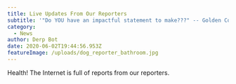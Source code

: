 ```yaml
---
title: Live Updates From Our Reporters
subtitle: '"Do YOU have an impactful statement to make???" -- Golden Comment Retriever'
category:
  - News
author: Derp Bot
date: 2020-06-02T19:44:56.953Z
featureImage: /uploads/dog_reporter_bathroom.jpg
---
```

Health! The Internet is full of reports from our reporters.